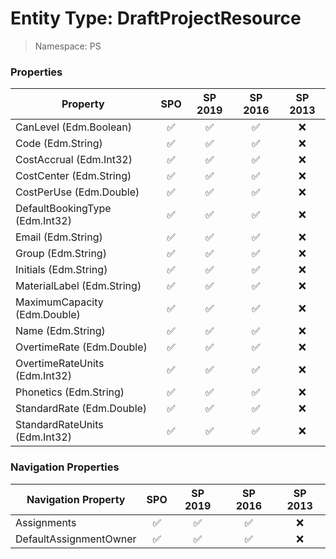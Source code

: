 # Entity Type: DraftProjectResource

> Namespace: PS

### Properties

Property | SPO | SP 2019 | SP 2016 | SP 2013
----------|:---:|:-------:|:-------:|:-------:
CanLevel (Edm.Boolean) | ✅ | ✅ | ✅ | ❌
Code (Edm.String) | ✅ | ✅ | ✅ | ❌
CostAccrual (Edm.Int32) | ✅ | ✅ | ✅ | ❌
CostCenter (Edm.String) | ✅ | ✅ | ✅ | ❌
CostPerUse (Edm.Double) | ✅ | ✅ | ✅ | ❌
DefaultBookingType (Edm.Int32) | ✅ | ✅ | ✅ | ❌
Email (Edm.String) | ✅ | ✅ | ✅ | ❌
Group (Edm.String) | ✅ | ✅ | ✅ | ❌
Initials (Edm.String) | ✅ | ✅ | ✅ | ❌
MaterialLabel (Edm.String) | ✅ | ✅ | ✅ | ❌
MaximumCapacity (Edm.Double) | ✅ | ✅ | ✅ | ❌
Name (Edm.String) | ✅ | ✅ | ✅ | ❌
OvertimeRate (Edm.Double) | ✅ | ✅ | ✅ | ❌
OvertimeRateUnits (Edm.Int32) | ✅ | ✅ | ✅ | ❌
Phonetics (Edm.String) | ✅ | ✅ | ✅ | ❌
StandardRate (Edm.Double) | ✅ | ✅ | ✅ | ❌
StandardRateUnits (Edm.Int32) | ✅ | ✅ | ✅ | ❌

### Navigation Properties

Navigation Property | SPO | SP 2019 | SP 2016 | SP 2013
----------|:---:|:-------:|:-------:|:-------:
Assignments | ✅ | ✅ | ✅ | ❌
DefaultAssignmentOwner | ✅ | ✅ | ✅ | ❌
